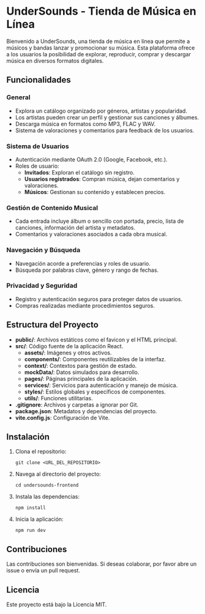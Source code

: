 # UnderSounds - Tienda de Música en Línea

Bienvenido a UnderSounds, una tienda de música en línea que permite a músicos y bandas lanzar y promocionar su música. Esta plataforma ofrece a los usuarios la posibilidad de explorar, reproducir, comprar y descargar música en diversos formatos digitales.

## Funcionalidades

### General
- Explora un catálogo organizado por géneros, artistas y popularidad.
- Los artistas pueden crear un perfil y gestionar sus canciones y álbumes.
- Descarga música en formatos como MP3, FLAC y WAV.
- Sistema de valoraciones y comentarios para feedback de los usuarios.

### Sistema de Usuarios
- Autenticación mediante OAuth 2.0 (Google, Facebook, etc.).
- Roles de usuario:
  - **Invitados**: Exploran el catálogo sin registro.
  - **Usuarios registrados**: Compran música, dejan comentarios y valoraciones.
  - **Músicos**: Gestionan su contenido y establecen precios.

### Gestión de Contenido Musical
- Cada entrada incluye álbum o sencillo con portada, precio, lista de canciones, información del artista y metadatos.
- Comentarios y valoraciones asociados a cada obra musical.

### Navegación y Búsqueda
- Navegación acorde a preferencias y roles de usuario.
- Búsqueda por palabras clave, género y rango de fechas.

### Privacidad y Seguridad
- Registro y autenticación seguros para proteger datos de usuarios.
- Compras realizadas mediante procedimientos seguros.

## Estructura del Proyecto

- **public/**: Archivos estáticos como el favicon y el HTML principal.
- **src/**: Código fuente de la aplicación React.
  - **assets/**: Imágenes y otros activos.
  - **components/**: Componentes reutilizables de la interfaz.
  - **context/**: Contextos para gestión de estado.
  - **mockData/**: Datos simulados para desarrollo.
  - **pages/**: Páginas principales de la aplicación.
  - **services/**: Servicios para autenticación y manejo de música.
  - **styles/**: Estilos globales y específicos de componentes.
  - **utils/**: Funciones utilitarias.
- **.gitignore**: Archivos y carpetas a ignorar por Git.
- **package.json**: Metadatos y dependencias del proyecto.
- **vite.config.js**: Configuración de Vite.

## Instalación

1. Clona el repositorio:
   ```
   git clone <URL_DEL_REPOSITORIO>
   ```
2. Navega al directorio del proyecto:
   ```
   cd undersounds-frontend
   ```
3. Instala las dependencias:
   ```
   npm install
   ```
4. Inicia la aplicación:
   ```
   npm run dev
   ```

## Contribuciones

Las contribuciones son bienvenidas. Si deseas colaborar, por favor abre un issue o envía un pull request.

## Licencia

Este proyecto está bajo la Licencia MIT.